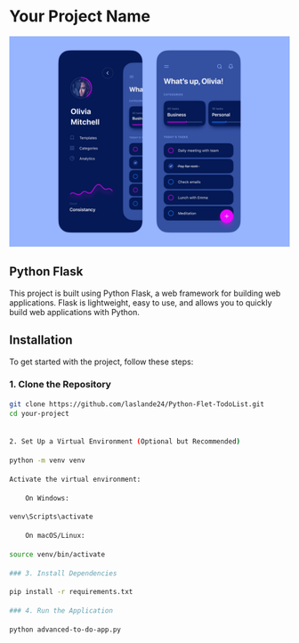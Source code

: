 # Your Project Name

![Project UI](./assets/images/ui.png)

## Python Flask

This project is built using Python Flask, a web framework for building web applications. Flask is lightweight, easy to use, and allows you to quickly build web applications with Python.

## Installation

To get started with the project, follow these steps:

### 1. Clone the Repository

```bash
git clone https://github.com/laslande24/Python-Flet-TodoList.git
cd your-project


2. Set Up a Virtual Environment (Optional but Recommended)

python -m venv venv

Activate the virtual environment:

    On Windows:

venv\Scripts\activate

    On macOS/Linux:

source venv/bin/activate

### 3. Install Dependencies

pip install -r requirements.txt

### 4. Run the Application

python advanced-to-do-app.py

